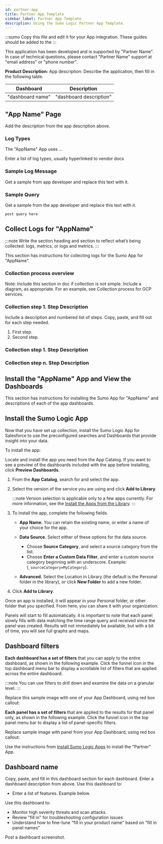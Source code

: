 ```yaml
---
id: partner-app
title: Partner App Template
sidebar_label: Partner App Template
description: Using the Sumo Logic Partner App Template.
---
```


:::sumo
Copy this file and edit it for your App integration. These guides should be added to the
:::


This application has been developed and is supported by "Partner Name". In case of technical questions, please contact "Partner Name" support at "email address" or "phone number".

**Product Description:**
App description: Describe the application, then fill in the following table.


| Dashboard | Description |
| -- | -- |
| "dashboard name" | "dashboard description" |

## "App Name" Page

Add the description from the app description above.

### Log Types
The "AppName" App uses ...

Enter a list of log types, usually hyperlinked to vendor docs

### Sample Log Message

Get a sample from app developer and replace this text with it.

### Sample Query

Get a sample from the app developer and replace this text with it.

```
post query here
```

## Collect Logs for "AppName"

:::note
Write the section heading and section to reflect what’s being collected: logs, metrics, or logs and metrics.
:::

This section has instructions for collecting logs for the Sumo App for "AppName".

### Collection process overview
Note: Include this section in doc if collection is not simple. Include a diagram, as appropriate. For an example, see Collection process for GCP services.  

### Collection step 1. Step Description

Include a description and numbered list of steps. Copy, paste, and fill out for each step needed.

1. First step.
1. Second step.

### Collection step 1. Step Description

### Collection step n. Step Description

## Install the "AppName" App and View the Dashboards
This section has instructions for installing the Sumo App for "AppName" and descriptions of each of the app dashboards.

## Install the Sumo Logic App
Now that you have set up collection, install the Sumo Logic App for Salesforce to use the preconfigured searches and Dashboards that provide insight into your data.

To install the app:

Locate and install the app you need from the App Catalog. If you want to see a preview of the dashboards included with the app before installing, click **Preview Dashboards**.

1. From the **App Catalog**, search for and select the app.
1. Select the version of the service you are using and click **Add to Library**.

    :::note
    Version selection is applicable only to a few apps currently. For more information, see the [Install the Apps from the Library](/docs/get-started/sumo-logic-apps#install-apps-from-the-library).
    :::

3. To install the app, complete the following fields.

    * **App Name.** You can retain the existing name, or enter a name of your choice for the app.
    * **Data Source.** Select either of these options for the data source.

        * Choose **Source Category**, and select a source category from the list.
        * Choose **Enter a Custom Data Filter**, and enter a custom source category beginning with an underscore. Example: (`_sourceCategory=MyCategory`).

    * **Advanced.** Select the Location in Library (the default is the Personal folder in the library), or click **New Folder** to add a new folder.

1. Click **Add to Library**.

Once an app is installed, it will appear in your Personal folder, or other folder that you specified. From here, you can share it with your organization.

Panels will start to fill automatically. it is important to note that each panel slowly fills with data matching the time range query and received since the panel was created. Results will not immediately be available, but with a bit of time, you will see full graphs and maps.

## Dashboard filters

**Each dashboard has a set of filters** that you can apply to the entire dashboard, as shown in the following example. Click the funnel icon in the top dashboard menu bar to display a scrollable list of filters that are applied across the entire dashboard.

:::note
You can use filters to drill down and examine the data on a granular level.
:::

Replace this sample image with one of your App Dashboard, using red box callout:

**Each panel has a set of filters** that are applied to the results for that panel only, as shown in the following example. Click the funnel icon in the top panel menu bar to display a list of panel-specific filters.

Replace sample image with panel from your App Dashboard, using red box callout:



Use the instructions from [Install Sumo Logic Apps](/docs/get-started/sumo-logic-apps#install-apps-from-the-library) to install the "Partner" App.

## Dashboard name
Copy, paste, and fill in this dashboard section for each dashboard. Enter a dashboard description from above.
Use this dashboard to:

* Enter a list of features. Example below.

Use this dashboard to:

* Monitor high severity threats and scan attacks.
* Review "fill in" for troubleshooting configuration issues
* Understand how to fine-tune "fill in your product name" based on "fill in panel names"

Post a dashboard screenshot.
